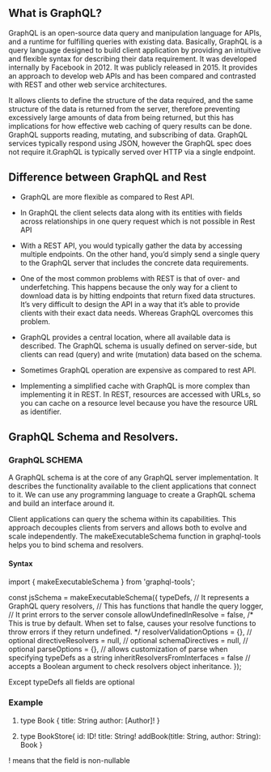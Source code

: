 ## What is GraphQL?

GraphQL is an open-source data query and manipulation language for APIs, and a runtime for fulfilling queries with existing data. Basically, GraphQL is a query language designed to build client application by providing an intuitive and flexible syntax for describing their data requirement. It was developed internally by Facebook in 2012. It was publicly released in 2015. It provides an approach to develop web APIs and has been compared and contrasted with REST and other web service architectures.

It allows clients to define the structure of the data required, and the same structure of the data is returned from the server, therefore preventing excessively large amounts of data from being returned, but this has implications for how effective web caching of query results can be done. GraphQL supports reading, mutating, and subscribing of data. GraphQL services typically respond using JSON, however the GraphQL spec does not require it.GraphQL is typically served over HTTP via a single endpoint.

## Difference between GraphQL and Rest
- GraphQL are more flexible as compared to Rest API.

- In GraphQL the client selects data along with its entities with fields across relationships in one query request which is not possible in Rest API

- With a REST API, you would typically gather the data by accessing multiple endpoints. On the other hand, you’d simply send a single query to the GraphQL server that includes   the concrete data requirements.

- One of the most common problems with REST is that of over- and underfetching. This happens because the only way for a client to download data is by hitting endpoints that return fixed data structures. It’s very difficult to design the API in a way that it’s able to provide clients with their exact data needs. Whereas GraphQL overcomes this problem.

- GraphQL provides a central location, where all available data is described. The GraphQL schema is usually defined on server-side, but clients can read (query) and write (mutation) data based on the schema. 

- Sometimes GraphQL operation are expensive as compared to rest API.

- Implementing a simplified cache with GraphQL is more complex than implementing it in REST. In REST, resources are accessed with URLs, so you can cache on a resource level because you have the resource URL as identifier. 


## GraphQL Schema and Resolvers.

### GraphQL SCHEMA

A GraphQL schema is at the core of any GraphQL server implementation. It describes the functionality available to the client applications that connect to it. We can use any programming language to create a GraphQL schema and build an interface around it.

Client applications can query the schema within its capabilities. This approach decouples clients from servers and allows both to evolve and scale independently. The makeExecutableSchema function in graphql-tools helps you to bind schema and resolvers.

#### Syntax

import { makeExecutableSchema } from 'graphql-tools';

const jsSchema = makeExecutableSchema({
   typeDefs, 
        // It represents a GraphQL query
   resolvers, 
        // This has functions that handle the query 
   logger, 
        // It print errors to the server console 
   allowUndefinedInResolve = false,
        /* This is true by default. When set to false, causes your resolve functions to throw errors if they return undefined. */
   resolverValidationOptions = {}, // optional
   directiveResolvers = null, // optional
   schemaDirectives = null,  // optional
   parseOptions = {}, 
        // allows customization of parse when specifying typeDefs as a string
   inheritResolversFromInterfaces = false
        // accepts a Boolean argument to check resolvers object inheritance.
});	

Except typeDefs all fields are optional

### Example

1. type Book {
    title: String
    author: [Author]!
    }

2. type BookStore{
    id: ID!
    title: String!
    addBook(title: String, author: String): Book
    }

! means that the field is non-nullable

## 

